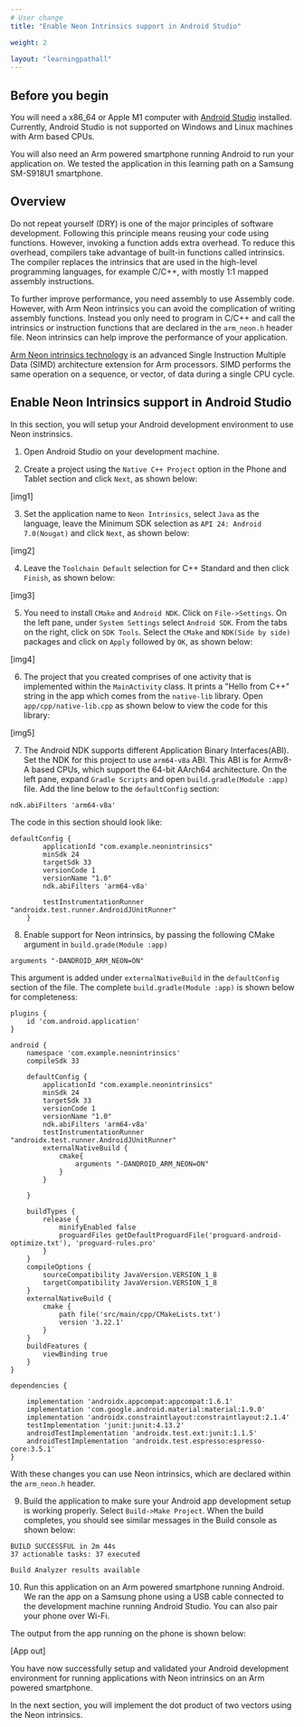 ```yaml
---
# User change
title: "Enable Neon Intrinsics support in Android Studio"

weight: 2

layout: "learningpathall"
---
```


## Before you begin

You will need a x86_64 or Apple M1 computer with [Android Studio](https://developer.android.com/studio) installed. Currently, Android Studio is not supported on Windows and Linux machines with Arm based CPUs.

You will also need an Arm powered smartphone running Android to run your application on. We tested the application in this learning path on a Samsung SM-S918U1 smartphone.

## Overview

Do not repeat yourself (DRY) is one of the major principles of software development. Following this principle means reusing your code using functions. However, invoking a function adds extra overhead. To reduce this overhead, compilers take advantage of built-in functions called intrinsics. The compiler replaces the intrinsics that are used in the high-level programming languages, for example C/C++, with mostly 1:1 mapped assembly instructions.

To further improve performance, you need assembly to use Assembly code. However, with Arm Neon intrinsics you can avoid the complication of writing assembly functions. Instead you only need to program in C/C++ and call the intrinsics or instruction functions that are declared in the `arm_neon.h` header file. Neon intrinsics can help improve the performance of your application.

[Arm Neon intrinsics technology](https://developer.arm.com/architectures/instruction-sets/intrinsics/) is an advanced Single Instruction Multiple Data (SIMD) architecture extension for Arm processors. SIMD performs the same operation on a sequence, or vector, of data during a single CPU cycle.

## Enable Neon Intrinsics support in Android Studio

In this section, you will setup your Android development environment to use Neon instrinsics.

1. Open Android Studio on your development machine.

2. Create a project using the `Native C++ Project` option in the Phone and Tablet section and click `Next`, as shown below:

[img1]

3. Set the application name to `Neon Intrinsics`, select `Java` as the language, leave the Minimum SDK selection as `API 24: Android 7.0(Nougat)` and click `Next`, as shown below:

[img2]

4. Leave the `Toolchain Default` selection for C++ Standard and then click `Finish`, as shown below:

[img3]

5. You need to install `CMake` and `Android NDK`. Click on `File->Settings`. On the left pane, under `System Settings` select `Android SDK`. From the tabs on the right, click on `SDK Tools`. Select the `CMake` and `NDK(Side by side)` packages and click on `Apply` followed by `OK`, as shown below:

[img4]

6. The project that you created comprises of one activity that is implemented within the `MainActivity` class. It prints a "Hello from C++" string in the app which comes from the `native-lib` library. Open `app/cpp/native-lib.cpp` as shown below to view the code for this library:

[img5]
 
7. The Android NDK supports different Application Binary Interfaces(ABI). Set the NDK for this project to use `arm64-v8a` ABI. This ABI is for Armv8-A based CPUs, which support the 64-bit AArch64 architecture. On the left pane, expand `Gradle Scripts` and open `build.gradle(Module :app)` file. Add the line below to the `defaultConfig` section:

```console
ndk.abiFilters 'arm64-v8a'
```

The code in this section should look like:

```output
defaultConfig {
        applicationId "com.example.neonintrinsics"
        minSdk 24
        targetSdk 33
        versionCode 1
        versionName "1.0"
        ndk.abiFilters 'arm64-v8a'

        testInstrumentationRunner "androidx.test.runner.AndroidJUnitRunner"
    }

```
8. Enable support for Neon intrinsics, by passing the following CMake argument in `build.grade(Module :app)`

```console
arguments "-DANDROID_ARM_NEON=ON" 
```

This argument is added under `externalNativeBuild` in the `defaultConfig` section of the file. The complete `build.gradle(Module :app)` is shown below for completeness:

```console
plugins {
    id 'com.android.application'
}

android {
    namespace 'com.example.neonintrinsics'
    compileSdk 33

    defaultConfig {
        applicationId "com.example.neonintrinsics"
        minSdk 24
        targetSdk 33
        versionCode 1
        versionName "1.0"
        ndk.abiFilters 'arm64-v8a'
        testInstrumentationRunner "androidx.test.runner.AndroidJUnitRunner"
        externalNativeBuild {
            cmake{
                arguments "-DANDROID_ARM_NEON=ON"
            }
        }

    }

    buildTypes {
        release {
            minifyEnabled false
            proguardFiles getDefaultProguardFile('proguard-android-optimize.txt'), 'proguard-rules.pro'
        }
    }
    compileOptions {
        sourceCompatibility JavaVersion.VERSION_1_8
        targetCompatibility JavaVersion.VERSION_1_8
    }
    externalNativeBuild {
        cmake {
            path file('src/main/cpp/CMakeLists.txt')
            version '3.22.1'
        }
    }
    buildFeatures {
        viewBinding true
    }
}

dependencies {

    implementation 'androidx.appcompat:appcompat:1.6.1'
    implementation 'com.google.android.material:material:1.9.0'
    implementation 'androidx.constraintlayout:constraintlayout:2.1.4'
    testImplementation 'junit:junit:4.13.2'
    androidTestImplementation 'androidx.test.ext:junit:1.1.5'
    androidTestImplementation 'androidx.test.espresso:espresso-core:3.5.1'
}
```

With these changes you can use Neon intrinsics, which are declared within the `arm_neon.h` header.

9. Build the application to make sure your Android app development setup is working properly. 
   Select `Build->Make Project`. When the build completes, you should see similar messages in the Build console as shown below:

```output
BUILD SUCCESSFUL in 2m 44s
37 actionable tasks: 37 executed

Build Analyzer results available
```

10. Run this application on an Arm powered smartphone running Android. We ran the app on a Samsung phone using a USB cable connected to the development machine running Android Studio. You can also pair your phone over Wi-Fi.

The output from the app running on the phone is shown below:

[App out]

You have now successfully setup and validated your Android development environment for running applications with Neon intrinsics on an Arm powered smartphone.

In the next section, you will implement the dot product of two vectors using the Neon intrinsics.

